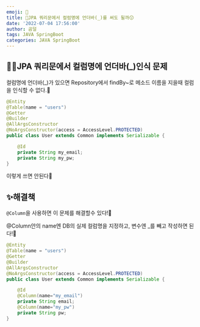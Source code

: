 ```yaml
---
emoji: 🧚
title: 🦄JPA 쿼리문에서 컬럼명에 언더바(_)를 써도 될까😗
date: '2022-07-04 17:56:00'
author: 곰덜
tags: JAVA SpringBoot
categories: JAVA SpringBoot
---
```


## 👩‍🏫JPA 쿼리문에서 컬럼명에 언더바(_)인식 문제

컬럼명에 언더바(_)가 있으면 Repository에서 findBy~로 메소드 이름을 지을때 컬럼을 인식할 수 없다.🤔

``` java
@Entity
@Table(name = "users")
@Getter
@Builder
@AllArgsConstructor
@NoArgsConstructor(access = AccessLevel.PROTECTED)
public class User extends Common implements Serializable {

    @Id
    private String my_email;
    private String my_pw;
}
```

이렇게 쓰면 안된다🙅





## ✨해결책

 `@Column`을 사용하면 이 문제를 해결할수 있다!🙋

@Column안의 name엔 DB의 실제 컬럼명을 지정하고, 변수엔 _를 빼고 작성하면 된다!🌈

``` java
@Entity
@Table(name = "users")
@Getter
@Builder
@AllArgsConstructor
@NoArgsConstructor(access = AccessLevel.PROTECTED)
public class User extends Common implements Serializable {

    @Id
    @Column(name="my_email")
    private String email;
    @Column(name="my_pw")
    private String pw;
}
```





```toc

```
